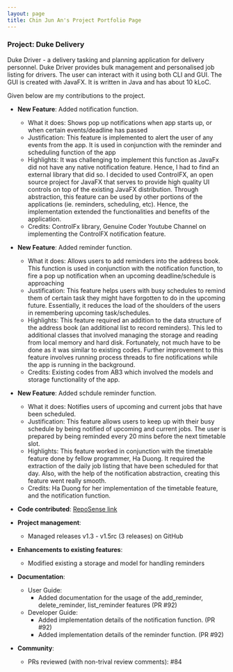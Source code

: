 ```yaml
---
layout: page
title: Chin Jun An's Project Portfolio Page
---
```


### Project: Duke Delivery

Duke Driver - a delivery tasking and planning application for delivery personnel. Duke Driver provides bulk management and personalised job listing for drivers. The user can interact with it using both CLI and GUI. The GUI is created with JavaFX. It is written in Java and has about 10 kLoC.

Given below are my contributions to the project.

* **New Feature**: Added notification function.
    * What it does: Shows pop up notifications when app starts up, or when certain events/deadline has passed
    * Justification: This feature is implemented to alert the user of any events from the app. It is used in conjunction with the reminder and scheduling function of the app
    * Highlights: It was challenging to implement this function as JavaFx did not have any native notification feature. Hence, I had to find an external library that did so. I decided to used ControlFX, an open source project for JavaFX that serves to provide high quality UI controls on top of the existing JavaFX distribution. Through abstraction, this feature can be used by other portions of the applications (ie. reminders, scheduling, etc). Hence, the implementation extended the functionalities and benefits of the application.
    * Credits: ControlFx library, Genuine Coder Youtube Channel on implementing the ControlFX notification feature.

* **New Feature**: Added reminder function.
    * What it does: Allows users to add reminders into the address book. This function is used in conjunction with the notification function, to fire a pop up notification when an upcoming deadline/schedule is approaching
    * Justification: This feature helps users with busy schedules to remind them of certain task they might have forgotten to do in the upcoming future. Essentially, it reduces the load of the shoulders of the users in remembering upcoming task/schedules.
    * Highlights: This feature required an addition to the data structure of the address book (an additional list to record reminders). This led to additional classes that involved managing the storage and reading from local memory and hard disk. Fortunately, not much have to be done as it was similar to existing codes. Further improvement to this feature involves running process threads to fire notifications while the app is running in the background.
    * Credits: Existing codes from AB3 which involved the models and storage functionality of the app.

* **New Feature**: Added schdule reminder function.
    * What it does: Notifies users of upcoming and current jobs that have been scheduled.
    * Justification: This feature allows users to keep up with their busy schedule by being notified of upcoming and current jobs. The user is prepared by being reminded every 20 mins before the next timetable slot.
    * Highlights: This feature worked in conjunction with the timetable feature done by fellow programmer, Ha Duong. It required the extraction of the daily job listing that have been scheduled for that day. Also, with the help of the notification abstraction, creating this feature went really smooth.
    * Credits: Ha Duong for her implementation of the timetable feature, and the notification function.

* **Code contributed**: [RepoSense link]()

* **Project management**:
  * Managed releases v1.3 - v1.5rc (3 releases) on GitHub

* **Enhancements to existing features**:
  * Modified existing a storage and model for handling reminders

* **Documentation**:
  * User Guide:
    * Added documentation for the usage of the add_reminder, delete_reminder, list_reminder features (PR #92)
  * Developer Guide:
    * Added implementation details of the notification function. (PR #92)
    * Added implementation details of the reminder function. (PR #92)

* **Community**:
  * PRs reviewed (with non-trival review comments): #84
